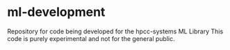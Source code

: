 ml-development
==============

Repository for code being developed for the hpcc-systems ML Library
This code is purely experimental and not for the general public.

